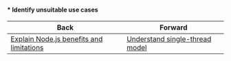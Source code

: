 #### * Identify unsuitable use cases



| Back | Forward |
|---|---|
| [Explain Node.js benefits and limitations](/ua/junior/nodejs/what-are-the-advantages-and-disadvantages-of-using-nodejs.md)  | [Understand single-thread model](/ua/junior/nodejs/understand-singlethreaded-model.md) |